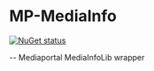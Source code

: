 # MP-MediaInfo

[![NuGet status](https://img.shields.io/nuget/v/EasyNetQ.png?maxAge=2592000)](https://www.nuget.org/packages/MediaInfo.Wrapper)

--
Mediaportal MediaInfoLib wrapper
